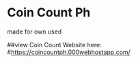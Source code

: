 # Coin Count Ph
made for own used

##view Coin Count Website here:
#https://coincountph.000webhostapp.com/
